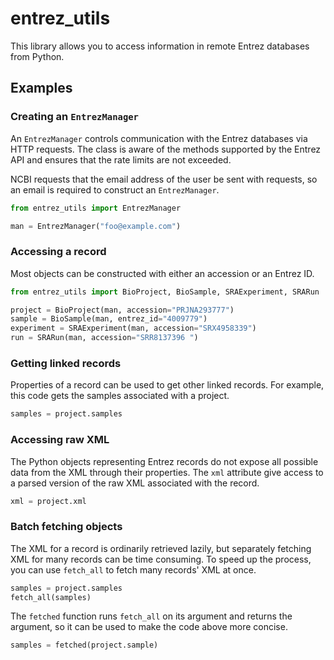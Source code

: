 # entrez_utils

This library allows you to access information in remote Entrez databases from 
Python.

## Examples

### Creating an `EntrezManager`

An `EntrezManager` controls communication with the Entrez databases via HTTP
requests. The class is aware of the methods supported by the Entrez API and
ensures that the rate limits are not exceeded.

NCBI requests that the email address of the user be sent with requests, so an
email is required to construct an `EntrezManager`.

```python
from entrez_utils import EntrezManager

man = EntrezManager("foo@example.com")
```

### Accessing a record

Most objects can be constructed with either an accession or an Entrez ID.

```python
from entrez_utils import BioProject, BioSample, SRAExperiment, SRARun

project = BioProject(man, accession="PRJNA293777")
sample = BioSample(man, entrez_id="4009779")
experiment = SRAExperiment(man, accession="SRX4958339")
run = SRARun(man, accession="SRR8137396	")
```

### Getting linked records

Properties of a record can be used to get other linked records. For example, 
this code gets the samples associated with a project.

```python
samples = project.samples
```

### Accessing raw XML

The Python objects representing Entrez records do not expose all possible data
from the XML through their properties. The `xml` attribute give access to a 
parsed version of the raw XML associated with the record.

```python
xml = project.xml
```

### Batch fetching objects

The XML for a record is ordinarily retrieved lazily, but separately fetching
XML for many records can be time consuming. To speed up the process, you can
use `fetch_all` to fetch many records' XML at once.

```python
samples = project.samples
fetch_all(samples)
```

The `fetched` function runs `fetch_all` on its argument and returns the
argument, so it can be used to make the code above more concise.

```python
samples = fetched(project.sample)
```
